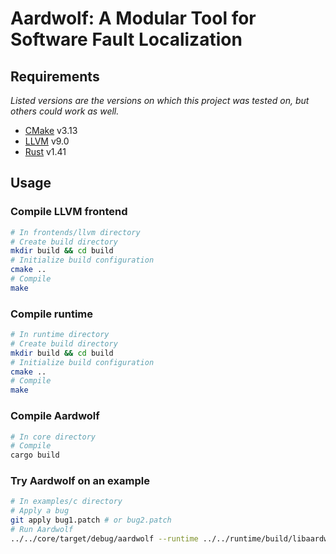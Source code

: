 # Aardwolf: A Modular Tool for Software Fault Localization

## Requirements

*Listed versions are the versions on which this project was tested on, but others could work as well.*

* [CMake](https://cmake.org/) v3.13
* [LLVM](https://llvm.org/) v9.0
* [Rust](https://www.rust-lang.org/) v1.41

## Usage

### Compile LLVM frontend

```sh
# In frontends/llvm directory
# Create build directory
mkdir build && cd build
# Initialize build configuration
cmake ..
# Compile
make
```

### Compile runtime

```sh
# In runtime directory
# Create build directory
mkdir build && cd build
# Initialize build configuration
cmake ..
# Compile
make
```

### Compile Aardwolf

```sh
# In core directory
# Compile
cargo build
```

### Try Aardwolf on an example

```sh
# In examples/c directory
# Apply a bug
git apply bug1.patch # or bug2.patch
# Run Aardwolf
../../core/target/debug/aardwolf --runtime ../../runtime/build/libaardwolf_runtime.a --frontend ../../frontends/llvm/build/lib/libAardwolfLLVM.so
```
